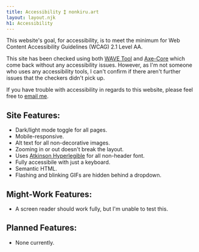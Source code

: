 ```yaml
---
title: Accessibility ⁑ nonkiru.art
layout: layout.njk
h1: Accessibility
---
```


This website's goal, for accessibility, is to meet the minimum for Web Content Accessibility Guidelines (WCAG) 2.1 Level AA.

This site has been checked using both [WAVE Tool](https://wave.webaim.org/) and [Axe-Core](https://github.com/dequelabs/axe-core) which come back without any accessibility issues. However, as I'm not someone who uses any accessibility tools, I can't confirm if there aren't further issues that the checkers didn't pick up. 

If you have trouble with accessibility in regards to this website, please feel free to <a href="mailto:nonkiru@gmail.com">email me</a>.

## Site Features:
- Dark/light mode toggle for all pages.
- Mobile-responsive.
- Alt text for all non-decorative images.
- Zooming in or out doesn't break the layout.
- Uses [Atkinson Hyperlegible](https://brailleinstitute.org/freefont) for all non-header font.
- Fully accessibile with just a keyboard.
- Semantic HTML.
- Flashing and blinking GIFs are hidden behind a dropdown.


## Might-Work Features:
- A screen reader should work fully, but I'm unable to test this.


## Planned Features:
- None currently.